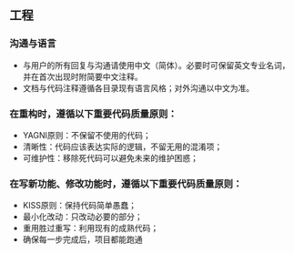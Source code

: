 
## 工程

### 沟通与语言
- 与用户的所有回复与沟通请使用中文（简体）。必要时可保留英文专业名词，并在首次出现时附简要中文注释。
- 文档与代码注释遵循各目录现有语言风格；对外沟通以中文为准。

### 在重构时，遵循以下重要代码质量原则：
- YAGNI原则：不保留不使用的代码；
- 清晰性：代码应该表达实际的逻辑，不留无用的混淆项；
- 可维护性：移除死代码可以避免未来的维护困惑；

### 在写新功能、修改功能时，遵循以下重要代码质量原则：
- KISS原则：保持代码简单愚蠢；
- 最小化改动：只改动必要的部分；
- 重用胜过重写：利用现有的成熟代码；
- 确保每一步完成后，项目都能跑通
